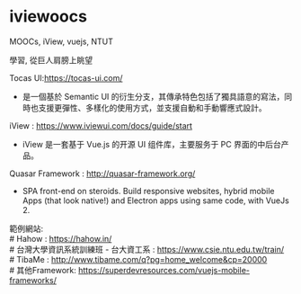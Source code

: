 # iviewoocs
  MOOCs, iView, vuejs, NTUT
  
  學習, 從巨人肩膀上眺望

Tocas UI:https://tocas-ui.com/  
  * 是一個基於 Semantic UI 的衍生分支，其傳承特色包括了獨具語意的寫法，同時也支援更彈性、多樣化的使用方式，並支援自動和手動響應式設計。

iView : https://www.iviewui.com/docs/guide/start  
  * iView 是一套基于 Vue.js 的开源 UI 组件库，主要服务于 PC 界面的中后台产品。  
  
Quasar Framework : http://quasar-framework.org/  
  * SPA front-end on steroids.  Build responsive websites, hybrid mobile Apps (that look native!) and Electron apps using same code, with VueJs 2.   
  
  
範例網站:  
    # Hahow : https://hahow.in/  
    # 台灣大學資訊系統訓練班 - 台大資工系 : https://www.csie.ntu.edu.tw/train/  
    # TibaMe : http://www.tibame.com/q?pg=home_welcome&cp=20000  
    # 其他Framework: https://superdevresources.com/vuejs-mobile-frameworks/  
    
